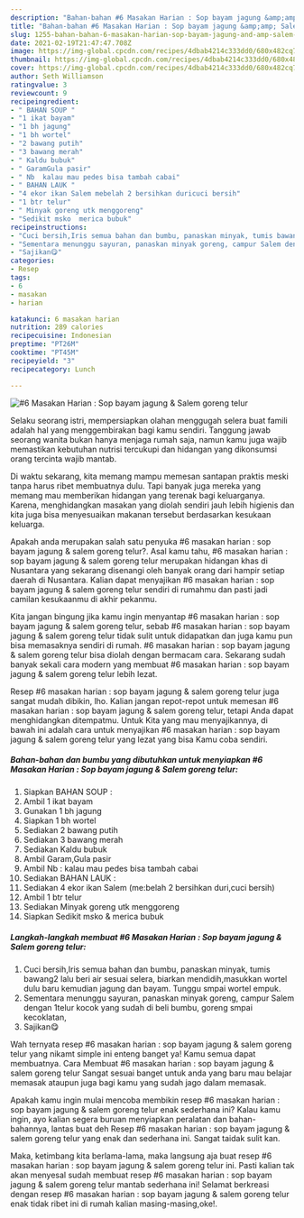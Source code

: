 ```yaml
---
description: "Bahan-bahan #6 Masakan Harian : Sop bayam jagung &amp;amp; Salem goreng telur yang lezat dan Mudah Dibuat"
title: "Bahan-bahan #6 Masakan Harian : Sop bayam jagung &amp;amp; Salem goreng telur yang lezat dan Mudah Dibuat"
slug: 1255-bahan-bahan-6-masakan-harian-sop-bayam-jagung-and-amp-salem-goreng-telur-yang-lezat-dan-mudah-dibuat
date: 2021-02-19T21:47:47.708Z
image: https://img-global.cpcdn.com/recipes/4dbab4214c333dd0/680x482cq70/6-masakan-harian-sop-bayam-jagung-salem-goreng-telur-foto-resep-utama.jpg
thumbnail: https://img-global.cpcdn.com/recipes/4dbab4214c333dd0/680x482cq70/6-masakan-harian-sop-bayam-jagung-salem-goreng-telur-foto-resep-utama.jpg
cover: https://img-global.cpcdn.com/recipes/4dbab4214c333dd0/680x482cq70/6-masakan-harian-sop-bayam-jagung-salem-goreng-telur-foto-resep-utama.jpg
author: Seth Williamson
ratingvalue: 3
reviewcount: 9
recipeingredient:
- " BAHAN SOUP "
- "1 ikat bayam"
- "1 bh jagung"
- "1 bh wortel"
- "2 bawang putih"
- "3 bawang merah"
- " Kaldu bubuk"
- " GaramGula pasir"
- " Nb  kalau mau pedes bisa tambah cabai"
- " BAHAN LAUK "
- "4 ekor ikan Salem mebelah 2 bersihkan duricuci bersih"
- "1 btr telur"
- " Minyak goreng utk menggoreng"
- "Sedikit msko  merica bubuk"
recipeinstructions:
- "Cuci bersih,Iris semua bahan dan bumbu, panaskan minyak, tumis bawang2 lalu beri air sesuai selera, biarkan mendidih,masukkan wortel dulu baru kemudian jagung dan bayam. Tunggu smpai wortel empuk."
- "Sementara menunggu sayuran, panaskan minyak goreng, campur Salem dengan 1telur kocok yang sudah di beli bumbu, goreng smpai kecoklatan,"
- "Sajikan😋"
categories:
- Resep
tags:
- 6
- masakan
- harian

katakunci: 6 masakan harian 
nutrition: 289 calories
recipecuisine: Indonesian
preptime: "PT26M"
cooktime: "PT45M"
recipeyield: "3"
recipecategory: Lunch

---
```



![#6 Masakan Harian : Sop bayam jagung &amp; Salem goreng telur](https://img-global.cpcdn.com/recipes/4dbab4214c333dd0/680x482cq70/6-masakan-harian-sop-bayam-jagung-salem-goreng-telur-foto-resep-utama.jpg)

Selaku seorang istri, mempersiapkan olahan menggugah selera buat famili adalah hal yang menggembirakan bagi kamu sendiri. Tanggung jawab seorang  wanita bukan hanya menjaga rumah saja, namun kamu juga wajib memastikan kebutuhan nutrisi tercukupi dan hidangan yang dikonsumsi orang tercinta wajib mantab.

Di waktu  sekarang, kita memang mampu memesan santapan praktis meski tanpa harus ribet membuatnya dulu. Tapi banyak juga mereka yang memang mau memberikan hidangan yang terenak bagi keluarganya. Karena, menghidangkan masakan yang diolah sendiri jauh lebih higienis dan kita juga bisa menyesuaikan makanan tersebut berdasarkan kesukaan keluarga. 



Apakah anda merupakan salah satu penyuka #6 masakan harian : sop bayam jagung &amp; salem goreng telur?. Asal kamu tahu, #6 masakan harian : sop bayam jagung &amp; salem goreng telur merupakan hidangan khas di Nusantara yang sekarang disenangi oleh banyak orang dari hampir setiap daerah di Nusantara. Kalian dapat menyajikan #6 masakan harian : sop bayam jagung &amp; salem goreng telur sendiri di rumahmu dan pasti jadi camilan kesukaanmu di akhir pekanmu.

Kita jangan bingung jika kamu ingin menyantap #6 masakan harian : sop bayam jagung &amp; salem goreng telur, sebab #6 masakan harian : sop bayam jagung &amp; salem goreng telur tidak sulit untuk didapatkan dan juga kamu pun bisa memasaknya sendiri di rumah. #6 masakan harian : sop bayam jagung &amp; salem goreng telur bisa diolah dengan bermacam cara. Sekarang sudah banyak sekali cara modern yang membuat #6 masakan harian : sop bayam jagung &amp; salem goreng telur lebih lezat.

Resep #6 masakan harian : sop bayam jagung &amp; salem goreng telur juga sangat mudah dibikin, lho. Kalian jangan repot-repot untuk memesan #6 masakan harian : sop bayam jagung &amp; salem goreng telur, tetapi Anda dapat menghidangkan ditempatmu. Untuk Kita yang mau menyajikannya, di bawah ini adalah cara untuk menyajikan #6 masakan harian : sop bayam jagung &amp; salem goreng telur yang lezat yang bisa Kamu coba sendiri.

<!--inarticleads1-->

##### Bahan-bahan dan bumbu yang dibutuhkan untuk menyiapkan #6 Masakan Harian : Sop bayam jagung &amp; Salem goreng telur:

1. Siapkan  BAHAN SOUP :
1. Ambil 1 ikat bayam
1. Gunakan 1 bh jagung
1. Siapkan 1 bh wortel
1. Sediakan 2 bawang putih
1. Sediakan 3 bawang merah
1. Sediakan  Kaldu bubuk
1. Ambil  Garam,Gula pasir
1. Ambil  Nb : kalau mau pedes bisa tambah cabai
1. Sediakan  BAHAN LAUK :
1. Sediakan 4 ekor ikan Salem (me:belah 2 bersihkan duri,cuci bersih)
1. Ambil 1 btr telur
1. Sediakan  Minyak goreng utk menggoreng
1. Siapkan Sedikit m*s*ko &amp; merica bubuk




<!--inarticleads2-->

##### Langkah-langkah membuat #6 Masakan Harian : Sop bayam jagung &amp; Salem goreng telur:

1. Cuci bersih,Iris semua bahan dan bumbu, panaskan minyak, tumis bawang2 lalu beri air sesuai selera, biarkan mendidih,masukkan wortel dulu baru kemudian jagung dan bayam. Tunggu smpai wortel empuk.
1. Sementara menunggu sayuran, panaskan minyak goreng, campur Salem dengan 1telur kocok yang sudah di beli bumbu, goreng smpai kecoklatan,
1. Sajikan😋




Wah ternyata resep #6 masakan harian : sop bayam jagung &amp; salem goreng telur yang nikamt simple ini enteng banget ya! Kamu semua dapat membuatnya. Cara Membuat #6 masakan harian : sop bayam jagung &amp; salem goreng telur Sangat sesuai banget untuk anda yang baru mau belajar memasak ataupun juga bagi kamu yang sudah jago dalam memasak.

Apakah kamu ingin mulai mencoba membikin resep #6 masakan harian : sop bayam jagung &amp; salem goreng telur enak sederhana ini? Kalau kamu ingin, ayo kalian segera buruan menyiapkan peralatan dan bahan-bahannya, lantas buat deh Resep #6 masakan harian : sop bayam jagung &amp; salem goreng telur yang enak dan sederhana ini. Sangat taidak sulit kan. 

Maka, ketimbang kita berlama-lama, maka langsung aja buat resep #6 masakan harian : sop bayam jagung &amp; salem goreng telur ini. Pasti kalian tak akan menyesal sudah membuat resep #6 masakan harian : sop bayam jagung &amp; salem goreng telur mantab sederhana ini! Selamat berkreasi dengan resep #6 masakan harian : sop bayam jagung &amp; salem goreng telur enak tidak ribet ini di rumah kalian masing-masing,oke!.


